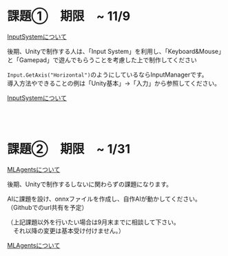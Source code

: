 
# 課題①　期限　~ 11/9

[InputSystemについて](2_UnityBasicKnowledge/2_1_InputSystem/2_1.md)  

後期、Unityで制作する人は、「Input System」を利用し、「Keyboard&Mouse」と「Gamepad」で遊んでもらうことを考慮した上で制作してください  

`Input.GetAxis("Horizontal")`のようにしているならInputManagerです。  
導入方法やできることの例は「Unity基本」→「入力」から参照してください。

[InputSystemについて](2_UnityBasicKnowledge/2_1_InputSystem/2_1.md)

<br>

<br>

# 課題②　期限　~ 1/31

[MLAgentsについて](5_UnityPickUpTips/3_3_MLAgents/3_0_MLAgents.md)

後期、Unityで制作するしないに関わらずの課題になります。

AIに課題を設け、onnxファイルを作成し、自作AIが動かしてください。  
（Githubでのurl共有を予定）

（上記課題以外を行いたい場合は9月末までに相談して下さい。  
　それ以降の変更は基本受け付けません。）

[MLAgentsについて](5_UnityPickUpTips/3_3_MLAgents/3_0_MLAgents.md)